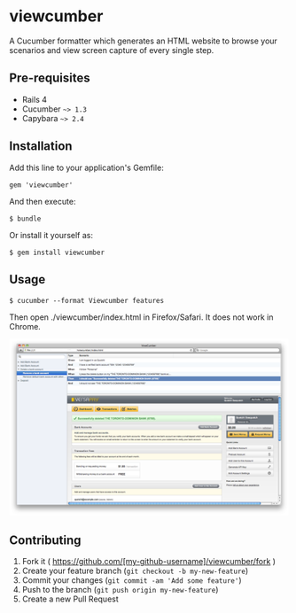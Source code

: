 # viewcumber

A Cucumber formatter which generates an HTML website to browse your scenarios and view screen capture of every single step.

## Pre-requisites

* Rails 4
* Cucumber `~> 1.3`
* Capybara `~> 2.4`

## Installation

Add this line to your application's Gemfile:

    gem 'viewcumber'

And then execute:

    $ bundle

Or install it yourself as:

    $ gem install viewcumber

## Usage

    $ cucumber --format Viewcumber features

Then open ./viewcumber/index.html in Firefox/Safari. It does not work in Chrome.

![A screenshot](screenshot.png)

## Contributing

1. Fork it ( https://github.com/[my-github-username]/viewcumber/fork )
2. Create your feature branch (`git checkout -b my-new-feature`)
3. Commit your changes (`git commit -am 'Add some feature'`)
4. Push to the branch (`git push origin my-new-feature`)
5. Create a new Pull Request
